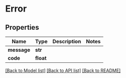 # Error

## Properties
Name | Type | Description | Notes
------------ | ------------- | ------------- | -------------
**message** | **str** |  | 
**code** | **float** |  | 

[[Back to Model list]](../README.md#documentation-for-models) [[Back to API list]](../README.md#documentation-for-api-endpoints) [[Back to README]](../README.md)


